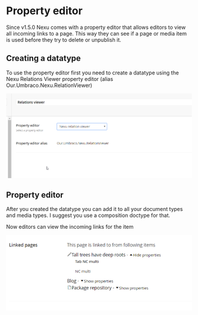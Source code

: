 # Property editor #

Since v1.5.0 Nexu comes with a property editor that allows editors to view all incoming links to a page. This way they can see if a page or media item is used before they try to delete or unpublish it.

## Creating a datatype	##

To use the property editor first you need to create a datatype using the Nexu Relations Viewer property editor (alias Our.Umbraco.Nexu.RelationViewer)

![Datatype](images/datatype.png)

## Property editor ##

After you created the datatype you can add it to all your document types and media types. I suggest you use a composition doctype for that.

Now editors can view the incoming links for the item

![Property editor](images/property-editor.png)